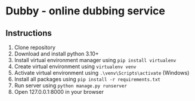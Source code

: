 # Dubby - online dubbing service

## Instructions
1. Clone repository
2. Download and install python 3.10+
3. Install virtual environment manager using `pip install virtualenv`
4. Create virtual environment using `virtualenv venv`
5. Activate virtual environment using `.\venv\Scripts\activate` (Windows)
6. Install all packages using `pip install -r requirements.txt`
7. Run server using `python manage.py runserver`
8. Open 127.0.0.1:8000 in your browser
